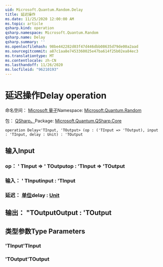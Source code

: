 ```yaml
---
uid: Microsoft.Quantum.Random.Delay
title: 延迟操作
ms.date: 11/25/2020 12:00:00 AM
ms.topic: article
qsharp.kind: operation
qsharp.namespace: Microsoft.Quantum.Random
qsharp.name: Delay
qsharp.summary: ''
ms.openlocfilehash: 98be442282d03f47d446dbb08635d79de00a2aad
ms.sourcegitcommit: a87c1aa8e7453360025e47ba614f25b02ea84ec3
ms.translationtype: MT
ms.contentlocale: zh-CN
ms.lasthandoff: 11/26/2020
ms.locfileid: "96210193"
---
```

# <a name="delay-operation"></a><span data-ttu-id="3d60e-102">延迟操作</span><span class="sxs-lookup"><span data-stu-id="3d60e-102">Delay operation</span></span>

<span data-ttu-id="3d60e-103">命名空间： [Microsoft 量子](xref:Microsoft.Quantum.Random)</span><span class="sxs-lookup"><span data-stu-id="3d60e-103">Namespace: [Microsoft.Quantum.Random](xref:Microsoft.Quantum.Random)</span></span>

<span data-ttu-id="3d60e-104">包： [QSharp。](https://nuget.org/packages/Microsoft.Quantum.QSharp.Core)</span><span class="sxs-lookup"><span data-stu-id="3d60e-104">Package: [Microsoft.Quantum.QSharp.Core](https://nuget.org/packages/Microsoft.Quantum.QSharp.Core)</span></span>




```qsharp
operation Delay<'TInput, 'TOutput> (op : ('TInput => 'TOutput), input : 'TInput, delay : Unit) : 'TOutput
```


## <a name="input"></a><span data-ttu-id="3d60e-105">输入</span><span class="sxs-lookup"><span data-stu-id="3d60e-105">Input</span></span>

### <a name="op--tinput--toutput"></a><span data-ttu-id="3d60e-106">op： ' TInput => ' TOutput</span><span class="sxs-lookup"><span data-stu-id="3d60e-106">op : 'TInput => 'TOutput</span></span> 




### <a name="input--tinput"></a><span data-ttu-id="3d60e-107">输入： ' TInput</span><span class="sxs-lookup"><span data-stu-id="3d60e-107">input : 'TInput</span></span>




### <a name="delay--unit"></a><span data-ttu-id="3d60e-108">延迟： [单位](xref:microsoft.quantum.lang-ref.unit)</span><span class="sxs-lookup"><span data-stu-id="3d60e-108">delay : [Unit](xref:microsoft.quantum.lang-ref.unit)</span></span>





## <a name="output--toutput"></a><span data-ttu-id="3d60e-109">输出： "TOutput</span><span class="sxs-lookup"><span data-stu-id="3d60e-109">Output : 'TOutput</span></span>



## <a name="type-parameters"></a><span data-ttu-id="3d60e-110">类型参数</span><span class="sxs-lookup"><span data-stu-id="3d60e-110">Type Parameters</span></span>

### <a name="tinput"></a><span data-ttu-id="3d60e-111">'TInput</span><span class="sxs-lookup"><span data-stu-id="3d60e-111">'TInput</span></span>


### <a name="toutput"></a><span data-ttu-id="3d60e-112">'TOutput</span><span class="sxs-lookup"><span data-stu-id="3d60e-112">'TOutput</span></span>

